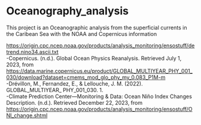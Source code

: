 # Oceanography_analysis
 This project is an Oceanographic analysis from the superficial currents in the Caribean Sea with the NOAA and Copernicus information

 https://origin.cpc.ncep.noaa.gov/products/analysis_monitoring/ensostuff/detrend.nino34.ascii.txt <br>
 -Copernicus. (n.d.). Global Ocean Physics Reanalysis. Retrieved July 1, 2023, from https://data.marine.copernicus.eu/product/GLOBAL_MULTIYEAR_PHY_001_030/download?dataset=cmems_mod_glo_phy_my_0.083_P1M-m <br>
 -Drévillon, M., Fernandez, E., & Lellouche, J. M. (2022). GLOBAL_MULTIYEAR_ PHY_001_030. 1. <br>
 -Climate Prediction Center—Monitoring & Data: Ocean Niño Index Changes Description. (n.d.). Retrieved December 22, 2023, from https://origin.cpc.ncep.noaa.gov/products/analysis_monitoring/ensostuff/ONI_change.shtml


